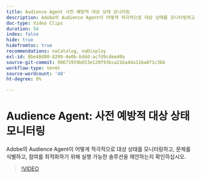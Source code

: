 ```yaml
---
title: Audience Agent 사전 예방적 대상 상태 모니터링
description: Adobe의 Audience Agent이 어떻게 적극적으로 대상 상태를 모니터링하고, 문제를 식별하고, 참여를 최적화하기 위해 실행 가능한 솔루션을 제안하는지 확인하십시오.
doc-type: Video Clips
duration: 54
index: false
hide: true
hidefromtoc: true
recommendations: noCatalog, noDisplay
exl-id: 8be40d80-8209-4e0b-bddd-acfd9cdee40a
source-git-commit: 90671959b653e120f93bca216a4da116a8f1c3bb
workflow-type: tm+mt
source-wordcount: '48'
ht-degree: 0%

---
```


# Audience Agent: 사전 예방적 대상 상태 모니터링

Adobe의 Audience Agent이 어떻게 적극적으로 대상 상태를 모니터링하고, 문제를 식별하고, 참여를 최적화하기 위해 실행 가능한 솔루션을 제안하는지 확인하십시오.

<!-- 65_S653_3442539_53_audience-agent-proactive-audience-health-monitoring -->
>[!VIDEO](https://video.tv.adobe.com/v/3459755/?learn=on&enablevpops=true&captions=kor)
